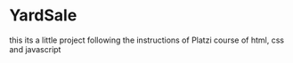 # YardSale
this its a little project following the instructions of Platzi course of html, css and javascript

